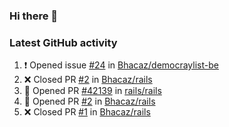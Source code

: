 ### Hi there 👋


### Latest GitHub activity
<!--START_SECTION:activity-->
1. ❗️ Opened issue [#24](https://github.com/Bhacaz/democraylist-be/issues/24) in [Bhacaz/democraylist-be](https://github.com/Bhacaz/democraylist-be)
2. ❌ Closed PR [#2](https://github.com/Bhacaz/rails/pull/2) in [Bhacaz/rails](https://github.com/Bhacaz/rails)
3. 💪 Opened PR [#42139](https://github.com/rails/rails/pull/42139) in [rails/rails](https://github.com/rails/rails)
4. 💪 Opened PR [#2](https://github.com/Bhacaz/rails/pull/2) in [Bhacaz/rails](https://github.com/Bhacaz/rails)
5. ❌ Closed PR [#1](https://github.com/Bhacaz/rails/pull/1) in [Bhacaz/rails](https://github.com/Bhacaz/rails)
<!--END_SECTION:activity-->

<!--
**Bhacaz/bhacaz** is a ✨ _special_ ✨ repository because its `README.md` (this file) appears on your GitHub profile.

Here are some ideas to get you started:

- 🔭 I’m currently working on ...
- 🌱 I’m currently learning ...
- 👯 I’m looking to collaborate on ...
- 🤔 I’m looking for help with ...
- 💬 Ask me about ...
- 📫 How to reach me: ...
- 😄 Pronouns: ...
- ⚡ Fun fact: ...
-->
